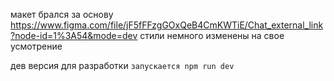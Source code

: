 макет брался за основу https://www.figma.com/file/jF5fFFzgGOxQeB4CmKWTiE/Chat_external_link?node-id=1%3A54&mode=dev стили немного изменены на свое усмотрение

дев версия для разработки `запускается npm run dev`
